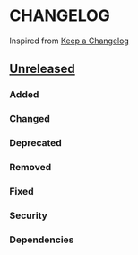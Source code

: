 # CHANGELOG
Inspired from [Keep a Changelog](https://keepachangelog.com/en/1.0.0/)

## [Unreleased]
### Added
### Changed
### Deprecated
### Removed
### Fixed
### Security
### Dependencies

[Unreleased]: https://github.com/MechanicalFlower/GhostSnap/compare/0.1.1...HEAD
